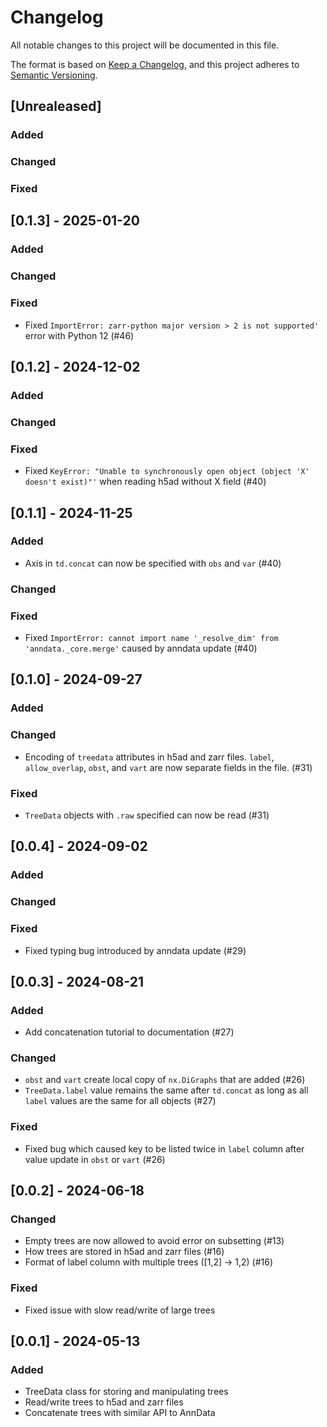 # Changelog

All notable changes to this project will be documented in this file.

The format is based on [Keep a Changelog][],
and this project adheres to [Semantic Versioning][].

[keep a changelog]: https://keepachangelog.com/en/1.0.0/
[semantic versioning]: https://semver.org/spec/v2.0.0.html

## [Unrealeased]

### Added

### Changed

### Fixed

## [0.1.3] - 2025-01-20

### Added

### Changed

### Fixed

- Fixed `ImportError: zarr-python major version > 2 is not supported'` error with Python 12 (#46)

## [0.1.2] - 2024-12-02

### Added

### Changed

### Fixed

- Fixed `KeyError: "Unable to synchronously open object (object 'X' doesn't exist)"'` when reading h5ad without X field (#40)

## [0.1.1] - 2024-11-25

### Added

- Axis in `td.concat` can now be specified with `obs` and `var` (#40)

### Changed

### Fixed

- Fixed `ImportError: cannot import name '_resolve_dim' from 'anndata._core.merge'` caused by anndata update (#40)

## [0.1.0] - 2024-09-27

### Added

### Changed

- Encoding of `treedata` attributes in h5ad and zarr files. `label`, `allow_overlap`, `obst`, and `vart` are now separate fields in the file. (#31)

### Fixed

- `TreeData` objects with `.raw` specified can now be read (#31)

## [0.0.4] - 2024-09-02

### Added

### Changed

### Fixed

- Fixed typing bug introduced by anndata update (#29)

## [0.0.3] - 2024-08-21

### Added

- Add concatenation tutorial to documentation (#27)

### Changed

- `obst` and `vart` create local copy of `nx.DiGraphs` that are added (#26)
- `TreeData.label` value remains the same after `td.concat` as long as all `label` values are the same for all objects (#27)

### Fixed

- Fixed bug which caused key to be listed twice in `label` column after value update in `obst` or `vart` (#26)

## [0.0.2] - 2024-06-18

### Changed

- Empty trees are now allowed to avoid error on subsetting (#13)
- How trees are stored in h5ad and zarr files (#16)
- Format of label column with multiple trees ([1,2] -> 1,2) (#16)

### Fixed

- Fixed issue with slow read/write of large trees

## [0.0.1] - 2024-05-13

### Added

- TreeData class for storing and manipulating trees
- Read/write trees to h5ad and zarr files
- Concatenate trees with similar API to AnnData
